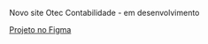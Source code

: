 Novo site Otec Contabilidade - em desenvolvimento

<a href="https://www.figma.com/file/IJfBlFGspzJmq8opaZDr7F/Otec-Contabilidade?node-id=2%3A2">Projeto no Figma</a>

